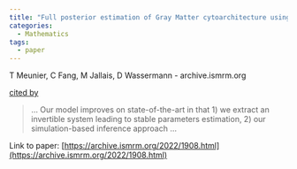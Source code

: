 ```yaml
---
title: "Full posterior estimation of Gray Matter cytoarchitecture using a three-compartment model with exchange: a simulation-based study"
categories:
  - Mathematics
tags:
  - paper
---
```

T Meunier, C Fang, M Jallais, D Wassermann - archive.ismrm.org

[cited by](None) 

>… Our model improves on state-of-the-art in that 1) we extract an invertible system leading to stable parameters estimation, 2) our simulation-based inference approach …

Link to paper: [https://archive.ismrm.org/2022/1908.html](https://archive.ismrm.org/2022/1908.html)

